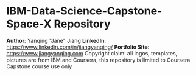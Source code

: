 # IBM-Data-Science-Capstone-Space-X Repository
**Author**: Yanqing "Jane" Jiang
**LinkedIn**: https://www.linkedin.com/in/jiangyanqing/
**Portfolio Site**: https://www.jiangyanqing.com
Copyright claim: all logos, templates, pictures are from IBM and Coursera, this repository is limited to Coursera Capstone course use only
